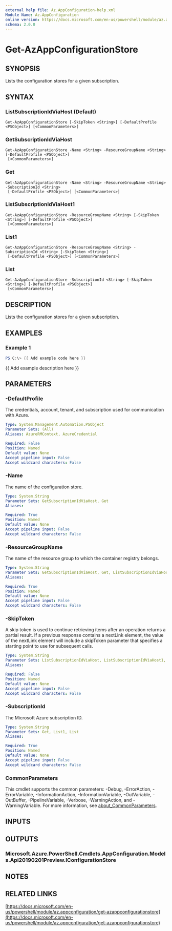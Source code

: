 ```yaml
---
external help file: Az.AppConfiguration-help.xml
Module Name: Az.AppConfiguration
online version: https://docs.microsoft.com/en-us/powershell/module/az.appconfiguration/get-azappconfigurationstore
schema: 2.0.0
---
```


# Get-AzAppConfigurationStore

## SYNOPSIS
Lists the configuration stores for a given subscription.

## SYNTAX

### ListSubscriptionIdViaHost (Default)
```
Get-AzAppConfigurationStore [-SkipToken <String>] [-DefaultProfile <PSObject>] [<CommonParameters>]
```

### GetSubscriptionIdViaHost
```
Get-AzAppConfigurationStore -Name <String> -ResourceGroupName <String> [-DefaultProfile <PSObject>]
 [<CommonParameters>]
```

### Get
```
Get-AzAppConfigurationStore -Name <String> -ResourceGroupName <String> -SubscriptionId <String>
 [-DefaultProfile <PSObject>] [<CommonParameters>]
```

### ListSubscriptionIdViaHost1
```
Get-AzAppConfigurationStore -ResourceGroupName <String> [-SkipToken <String>] [-DefaultProfile <PSObject>]
 [<CommonParameters>]
```

### List1
```
Get-AzAppConfigurationStore -ResourceGroupName <String> -SubscriptionId <String> [-SkipToken <String>]
 [-DefaultProfile <PSObject>] [<CommonParameters>]
```

### List
```
Get-AzAppConfigurationStore -SubscriptionId <String> [-SkipToken <String>] [-DefaultProfile <PSObject>]
 [<CommonParameters>]
```

## DESCRIPTION
Lists the configuration stores for a given subscription.

## EXAMPLES

### Example 1
```powershell
PS C:\> {{ Add example code here }}
```

{{ Add example description here }}

## PARAMETERS

### -DefaultProfile
The credentials, account, tenant, and subscription used for communication with Azure.

```yaml
Type: System.Management.Automation.PSObject
Parameter Sets: (All)
Aliases: AzureRMContext, AzureCredential

Required: False
Position: Named
Default value: None
Accept pipeline input: False
Accept wildcard characters: False
```

### -Name
The name of the configuration store.

```yaml
Type: System.String
Parameter Sets: GetSubscriptionIdViaHost, Get
Aliases:

Required: True
Position: Named
Default value: None
Accept pipeline input: False
Accept wildcard characters: False
```

### -ResourceGroupName
The name of the resource group to which the container registry belongs.

```yaml
Type: System.String
Parameter Sets: GetSubscriptionIdViaHost, Get, ListSubscriptionIdViaHost1, List1
Aliases:

Required: True
Position: Named
Default value: None
Accept pipeline input: False
Accept wildcard characters: False
```

### -SkipToken
A skip token is used to continue retrieving items after an operation returns a partial result. If a previous response contains a nextLink element, the value of the nextLink element will include a skipToken parameter that specifies a starting point to use for subsequent calls.

```yaml
Type: System.String
Parameter Sets: ListSubscriptionIdViaHost, ListSubscriptionIdViaHost1, List1, List
Aliases:

Required: False
Position: Named
Default value: None
Accept pipeline input: False
Accept wildcard characters: False
```

### -SubscriptionId
The Microsoft Azure subscription ID.

```yaml
Type: System.String
Parameter Sets: Get, List1, List
Aliases:

Required: True
Position: Named
Default value: None
Accept pipeline input: False
Accept wildcard characters: False
```

### CommonParameters
This cmdlet supports the common parameters: -Debug, -ErrorAction, -ErrorVariable, -InformationAction, -InformationVariable, -OutVariable, -OutBuffer, -PipelineVariable, -Verbose, -WarningAction, and -WarningVariable. For more information, see [about_CommonParameters](http://go.microsoft.com/fwlink/?LinkID=113216).

## INPUTS

## OUTPUTS

### Microsoft.Azure.PowerShell.Cmdlets.AppConfiguration.Models.Api20190201Preview.IConfigurationStore
## NOTES

## RELATED LINKS

[https://docs.microsoft.com/en-us/powershell/module/az.appconfiguration/get-azappconfigurationstore](https://docs.microsoft.com/en-us/powershell/module/az.appconfiguration/get-azappconfigurationstore)

